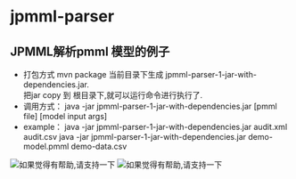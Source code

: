 # jpmml-parser
## JPMML解析pmml 模型的例子
- 打包方式
  mvn package 
  当前目录下生成 jpmml-parser-1-jar-with-dependencies.jar.<br/>
  把jar copy 到 根目录下,就可以运行命令进行执行了.
- 调用方式：
  java -jar jpmml-parser-1-jar-with-dependencies.jar [pmml file] [model input args] <br/>
- example：
  java -jar jpmml-parser-1-jar-with-dependencies.jar audit.xml audit.csv
  java -jar jpmml-parser-1-jar-with-dependencies.jar demo-model.pmml demo-data.csv

![如果觉得有帮助,请支持一下](https://github.com/biantech/jpmml-parser/blob/master/image/alipay-pic.jpg)
![如果觉得有帮助,请支持一下](https://github.com/biantech/jpmml-parser/blob/master/image/wechat-pay.png)
